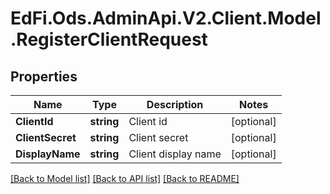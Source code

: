 # EdFi.Ods.AdminApi.V2.Client.Model.RegisterClientRequest

## Properties

Name | Type | Description | Notes
------------ | ------------- | ------------- | -------------
**ClientId** | **string** | Client id | [optional] 
**ClientSecret** | **string** | Client secret | [optional] 
**DisplayName** | **string** | Client display name | [optional] 

[[Back to Model list]](../../README.md#documentation-for-models) [[Back to API list]](../../README.md#documentation-for-api-endpoints) [[Back to README]](../../README.md)

